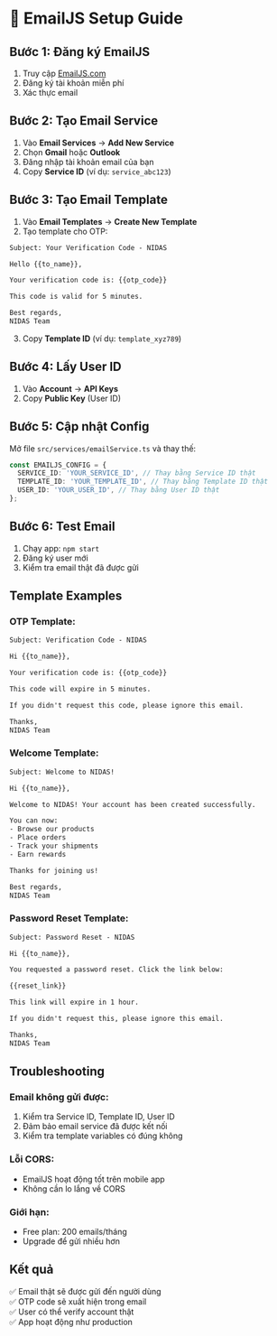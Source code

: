 # 📧 EmailJS Setup Guide

## Bước 1: Đăng ký EmailJS
1. Truy cập [EmailJS.com](https://www.emailjs.com/)
2. Đăng ký tài khoản miễn phí
3. Xác thực email

## Bước 2: Tạo Email Service
1. Vào **Email Services** → **Add New Service**
2. Chọn **Gmail** hoặc **Outlook**
3. Đăng nhập tài khoản email của bạn
4. Copy **Service ID** (ví dụ: `service_abc123`)

## Bước 3: Tạo Email Template
1. Vào **Email Templates** → **Create New Template**
2. Tạo template cho OTP:

```html
Subject: Your Verification Code - NIDAS

Hello {{to_name}},

Your verification code is: {{otp_code}}

This code is valid for 5 minutes.

Best regards,
NIDAS Team
```

3. Copy **Template ID** (ví dụ: `template_xyz789`)

## Bước 4: Lấy User ID
1. Vào **Account** → **API Keys**
2. Copy **Public Key** (User ID)

## Bước 5: Cập nhật Config
Mở file `src/services/emailService.ts` và thay thế:

```typescript
const EMAILJS_CONFIG = {
  SERVICE_ID: 'YOUR_SERVICE_ID', // Thay bằng Service ID thật
  TEMPLATE_ID: 'YOUR_TEMPLATE_ID', // Thay bằng Template ID thật  
  USER_ID: 'YOUR_USER_ID', // Thay bằng User ID thật
};
```

## Bước 6: Test Email
1. Chạy app: `npm start`
2. Đăng ký user mới
3. Kiểm tra email thật đã được gửi

## Template Examples

### OTP Template:
```html
Subject: Verification Code - NIDAS

Hi {{to_name}},

Your verification code is: {{otp_code}}

This code will expire in 5 minutes.

If you didn't request this code, please ignore this email.

Thanks,
NIDAS Team
```

### Welcome Template:
```html
Subject: Welcome to NIDAS!

Hi {{to_name}},

Welcome to NIDAS! Your account has been created successfully.

You can now:
- Browse our products
- Place orders
- Track your shipments
- Earn rewards

Thanks for joining us!

Best regards,
NIDAS Team
```

### Password Reset Template:
```html
Subject: Password Reset - NIDAS

Hi {{to_name}},

You requested a password reset. Click the link below:

{{reset_link}}

This link will expire in 1 hour.

If you didn't request this, please ignore this email.

Thanks,
NIDAS Team
```

## Troubleshooting

### Email không gửi được:
1. Kiểm tra Service ID, Template ID, User ID
2. Đảm bảo email service đã được kết nối
3. Kiểm tra template variables có đúng không

### Lỗi CORS:
- EmailJS hoạt động tốt trên mobile app
- Không cần lo lắng về CORS

### Giới hạn:
- Free plan: 200 emails/tháng
- Upgrade để gửi nhiều hơn

## Kết quả
✅ Email thật sẽ được gửi đến người dùng  
✅ OTP code sẽ xuất hiện trong email  
✅ User có thể verify account thật  
✅ App hoạt động như production 